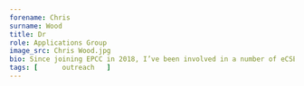 ```yaml
---
forename: Chris
surname: Wood
title: Dr
role: Applications Group 
image_src: Chris Wood.jpg
bio: Since joining EPCC in 2018, I’ve been involved in a number of eCSE projects, with a particular interest in supporting users from the environmental and life sciences domains. I’m a course organiser on the MSc that we run, as well as being involved in lecturing on a range of other MSc modules and ARCHER2 training courses, and have recently been awarded a NERC training grant. I also help manage aspects of the ARCHER2 outreach programme, to help explain to the public why ARCHER2 is so important.
tags: [      outreach   ] 
---
```

